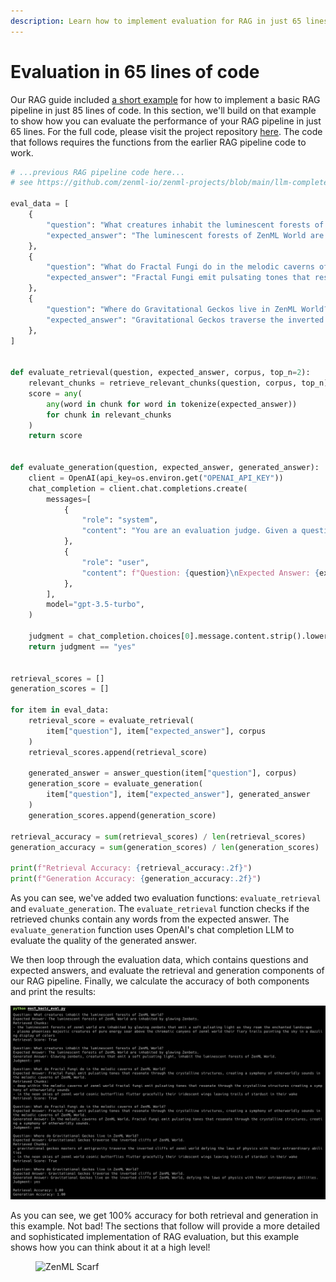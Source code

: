 ```yaml
---
description: Learn how to implement evaluation for RAG in just 65 lines of code.
---
```


# Evaluation in 65 lines of code

Our RAG guide included [a short example](../rag-with-zenml/rag-85-loc.md) for how to implement a basic RAG pipeline in just 85 lines of code. In this section, we'll build on that example to show how you can evaluate the performance of your RAG pipeline in just 65 lines. For the full code, please visit the project repository [here](https://github.com/zenml-io/zenml-projects/blob/main/llm-complete-guide/most\_basic\_eval.py). The code that follows requires the functions from the earlier RAG pipeline code to work.

```python
# ...previous RAG pipeline code here...
# see https://github.com/zenml-io/zenml-projects/blob/main/llm-complete-guide/most_basic_rag_pipeline.py

eval_data = [
    {
        "question": "What creatures inhabit the luminescent forests of ZenML World?",
        "expected_answer": "The luminescent forests of ZenML World are inhabited by glowing Zenbots.",
    },
    {
        "question": "What do Fractal Fungi do in the melodic caverns of ZenML World?",
        "expected_answer": "Fractal Fungi emit pulsating tones that resonate through the crystalline structures, creating a symphony of otherworldly sounds in the melodic caverns of ZenML World.",
    },
    {
        "question": "Where do Gravitational Geckos live in ZenML World?",
        "expected_answer": "Gravitational Geckos traverse the inverted cliffs of ZenML World.",
    },
]


def evaluate_retrieval(question, expected_answer, corpus, top_n=2):
    relevant_chunks = retrieve_relevant_chunks(question, corpus, top_n)
    score = any(
        any(word in chunk for word in tokenize(expected_answer))
        for chunk in relevant_chunks
    )
    return score


def evaluate_generation(question, expected_answer, generated_answer):
    client = OpenAI(api_key=os.environ.get("OPENAI_API_KEY"))
    chat_completion = client.chat.completions.create(
        messages=[
            {
                "role": "system",
                "content": "You are an evaluation judge. Given a question, an expected answer, and a generated answer, your task is to determine if the generated answer is relevant and accurate. Respond with 'YES' if the generated answer is satisfactory, or 'NO' if it is not.",
            },
            {
                "role": "user",
                "content": f"Question: {question}\nExpected Answer: {expected_answer}\nGenerated Answer: {generated_answer}\nIs the generated answer relevant and accurate?",
            },
        ],
        model="gpt-3.5-turbo",
    )

    judgment = chat_completion.choices[0].message.content.strip().lower()
    return judgment == "yes"


retrieval_scores = []
generation_scores = []

for item in eval_data:
    retrieval_score = evaluate_retrieval(
        item["question"], item["expected_answer"], corpus
    )
    retrieval_scores.append(retrieval_score)

    generated_answer = answer_question(item["question"], corpus)
    generation_score = evaluate_generation(
        item["question"], item["expected_answer"], generated_answer
    )
    generation_scores.append(generation_score)

retrieval_accuracy = sum(retrieval_scores) / len(retrieval_scores)
generation_accuracy = sum(generation_scores) / len(generation_scores)

print(f"Retrieval Accuracy: {retrieval_accuracy:.2f}")
print(f"Generation Accuracy: {generation_accuracy:.2f}")
```

As you can see, we've added two evaluation functions: `evaluate_retrieval` and `evaluate_generation`. The `evaluate_retrieval` function checks if the retrieved chunks contain any words from the expected answer. The `evaluate_generation` function uses OpenAI's chat completion LLM to evaluate the quality of the generated answer.

We then loop through the evaluation data, which contains questions and expected answers, and evaluate the retrieval and generation components of our RAG pipeline. Finally, we calculate the accuracy of both components and print the results:

![](../../../.gitbook/assets/evaluation-65-loc.png)

As you can see, we get 100% accuracy for both retrieval and generation in this example. Not bad! The sections that follow will provide a more detailed and sophisticated implementation of RAG evaluation, but this example shows how you can think about it at a high level!

<figure><img src="https://static.scarf.sh/a.png?x-pxid=f0b4f458-0a54-4fcd-aa95-d5ee424815bc" alt="ZenML Scarf"><figcaption></figcaption></figure>

